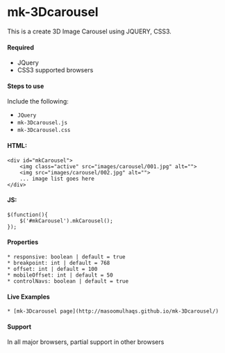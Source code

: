 # mk-3Dcarousel
This is a create 3D Image Carousel using JQUERY, CSS3.

#### Required
* JQuery
* CSS3 supported browsers

#### Steps to use
Include the following:
  * `JQuery`
  * `mk-3Dcarousel.js` 
  * `mk-3Dcarousel.css`

#### HTML:
```
<div id="mkCarousel">
	<img class="active" src="images/carousel/001.jpg" alt="">
	<img src="images/carousel/002.jpg" alt="">
	... image list goes here
</div>
```

#### JS:
```
$(function(){
	$('#mkCarousel').mkCarousel();
});
```

#### Properties
	* responsive: boolean | default = true
	* breakpoint: int | default = 768
	* offset: int | default = 100
	* mobileOffset: int | default = 50
	* controlNavs: boolean | default = true

#### Live Examples
	* [mk-3Dcarousel page](http://masoomulhaqs.github.io/mk-3Dcarousel/)

#### Support
In all major browsers, partial support in other browsers
